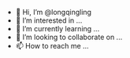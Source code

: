 - 👋 Hi, I’m @longqingling
- 👀 I’m interested in ...
- 🌱 I’m currently learning ...
- 💞️ I’m looking to collaborate on ...
- 📫 How to reach me ...

<!---
qinglinglong is a ✨ special ✨ repository because its `README.md` (this file) appears on your GitHub profile.
You can click the Preview link to take a look at your changes.
--->
